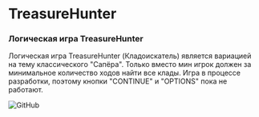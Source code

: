 # TreasureHunter

### Логическая игра TreasureHunter

Логическая игра TreasureHunter (Кладоискатель) является вариацией на тему классического "Сапёра". Только вместо мин игрок должен за минимальное количество ходов найти все клады.
Игра в процессе разработки, поэтому кнопки "CONTINUE" и "OPTIONS" пока не работают.

![GitHub](/images/main_ru_w.png)
